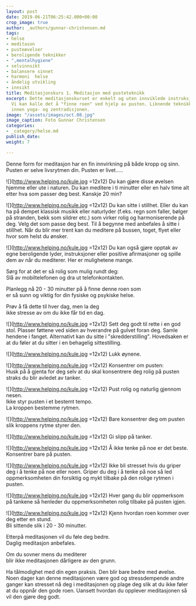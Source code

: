 ```yaml
---
layout: post
date: 2019-06-21T06:25:42.000+00:00
crop_image: true
author: _authors/gunnar-christensen.md
tags:
- helse
- meditason
- pusteøvelser
- beroligende teknikker
- ",mentalhygiene"
- selvinnsikt
- balansere sinnet
- harmoni  helse
- åndelig utvikling
- innsikt
title: Meditasjonskurs 1. Meditasjon med pusteteknikk
excerpt: Dette meditasjonskurset er enkelt og uten innviklede instruksjoner og ritualer.
  Vi kan kalle det å "finne roen" ved hjelp av pusten. Liknende teknikker brukes både
  innen yoga- og zentradisjonen.
image: "/assets/images/oct.08.jpg"
image_caption: Foto Gunnar Christensen
categories:
- _category/helse.md
publish_date: 
weight: 7

---
```

Denne form for meditasjon har en fin innvirkning på både kropp og sinn. Pusten er selve livsrytmen din. Pusten er livet.....

![](http://www.helping.no/kule.jpg =12x12) Du kan gjøre disse øvelsen hjemme eller ute i naturen. Du kan meditere i ti minutter eller en halv time alt etter hva som passer deg best. Kanskje 20 min?

![](http://www.helping.no/kule.jpg =12x12) Du kan sitte i stillhet. Eller du kan ha på dempet klassisk musikk eller naturlyder (f.eks. regn som faller, bølger på stranden, bekk som sildrer etc.) som virker rolig og harmoniserende på deg. Velg det som passe deg best. Til å begynne med anbefales å sitte i stillhet. Når du blir mer trent kan du meditere på bussen, toget, flyet eller hvor som helst du ønsker.

![](http://www.helping.no/kule.jpg =12x12) Du kan også gjøre opptak av egne beroligende lyder, instruksjoner eller positive afirmasjoner og spille dem av når du mediterer. Her er mulighetene mange.

Sørg for at det er så rolig som mulig rundt deg:  
Slå av mobiltelefonen og dra ut telefonkontakten.

Planlegg nå 20 - 30 minutter på å finne denne roen som  
er så sunn og viktig for din fysiske og psykiske helse.

Prøv å få dette til hver dag, men la deg  
ikke stresse av om du ikke får tid en dag.

![](http://www.helping.no/kule.jpg =12x12) Sett deg godt til rette i en god stol. Plasser føttene ved siden av hverandre på gulvet foran deg. Samle hendene i fanget. Alternativt kan du sitte i "skredderstilling". Hovedsaken er at du føler at du sitter i en behagelig sittestilling.

![](http://www.helping.no/kule.jpg =12x12) Lukk øynene.

![](http://www.helping.no/kule.jpg =12x12) Konsentrer om pusten:  
Husk på å gjenta for deg selv at du skal konsentrere deg rolig på pusten straks du blir avledet av tanker.

![](http://www.helping.no/kule.jpg =12x12) Pust rolig og naturlig gjennom nesen.  
Ikke styr pusten i et bestemt tempo.  
La kroppen bestemme rytmen.

![](http://www.helping.no/kule.jpg =12x12) Bare konsentrer deg om pusten slik kroppens rytme styrer den.

![](http://www.helping.no/kule.jpg =12x12) Gi slipp på tanker.

![](http://www.helping.no/kule.jpg =12x12) Å ikke tenke på noe er det beste. Konsentrer bare på pusten.

![](http://www.helping.no/kule.jpg =12x12) Ikke bli stresset hvis du griper deg i å tenke på noe eller noen. Griper du deg i å tenke på noe så led oppmerksomheten din forsiktig og mykt tilbake på den rolige rytmen i pusten.

![](http://www.helping.no/kule.jpg =12x12) Hver gang du blir oppmerksom på tankene så henleder du oppmerksomheten rolig tilbake på pusten igjen.

![](http://www.helping.no/kule.jpg =12x12) Kjenn hvordan roen kommer over deg etter en stund.  
Bli sittende slik i 20 - 30 minutter.

Etterpå meditasjonen vil du føle deg bedre.  
Daglig meditasjon anbefales.

Om du sovner mens du mediterer  
blir ikke meditasjonen dårligere av den grunn.

Ha tålmodighet med din egen praksis. Den blir bare bedre med øvelse. Noen dager kan denne meditasjonen være god og stressdempende andre ganger kan stresset nå deg i meditasjonen og plage deg slik at du ikke føler at du oppnår den gode roen. Uansett hvordan du opplever meditasjonen så vil den gjøre deg godt.